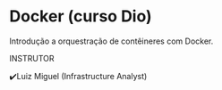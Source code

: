 # Docker (curso Dio)

Introdução a orquestração de contêineres com Docker.

INSTRUTOR

✔️Luiz Miguel (Infrastructure Analyst)
